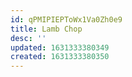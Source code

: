 ```yaml
---
id: qPMIPIEPToWx1Va0Zh0e9
title: Lamb Chop
desc: ''
updated: 1631333380349
created: 1631333380350
---
```


